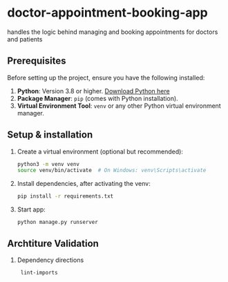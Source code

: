 # doctor-appointment-booking-app
handles the logic behind managing and booking appointments for doctors and patients


## Prerequisites

Before setting up the project, ensure you have the following installed:

1. **Python**: Version 3.8 or higher. [Download Python here](https://www.python.org/downloads/)
2. **Package Manager**: `pip` (comes with Python installation).
3. **Virtual Environment Tool**: `venv` or any other Python virtual environment manager.


## Setup & installation

1. Create a virtual environment (optional but recommended):
    ```bash
    python3 -m venv venv
    source venv/bin/activate  # On Windows: venv\Scripts\activate
    ```
2. Install dependencies, after activating the venv:
    ```bash
    pip install -r requirements.txt
    ```

3. Start app:
    ```commandline
    python manage.py runserver
    ```
## Archtiture Validation

1. Dependency directions

        lint-imports 